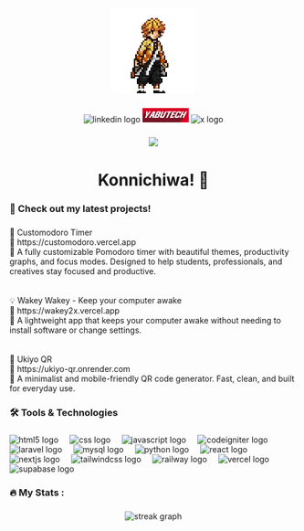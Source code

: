 <div align="center">
  <img height="150" src="./zenitsu.gif" alt="Zenitsu GIF" />
</div>

###

<div align="center">
  <a href="https://www.linkedin.com/in/brian-yabut/" target="_blank" style="text-decoration:none;">
    <img src="https://img.shields.io/static/v1?message=LinkedIn&logo=linkedin&label=&color=0077B5&logoColor=white&labelColor=&style=for-the-badge" height="25" alt="linkedin logo" />
  </a>
  <a href="https://yabutech.vercel.app/" target="_blank" style="text-decoration:none;">
    <img src="./YABUTECH.png" height="25" alt="YABUTECH logo" />
  </a>
  <a href="https://x.com/customodoro" target="_blank" style="text-decoration:none;">
    <img src="https://img.shields.io/static/v1?message=Follow&logo=x&label=&color=000000&logoColor=white&labelColor=&style=for-the-badge" height="26" alt="x logo" />
  </a>
</div>



###

<div align="center">
  <img src="https://visitor-badge.laobi.icu/badge?page_id=yaaabs.yaaabs&"  />
</div>

###

<h1 align="center">Konnichiwa! 👋</h1>

###

<h3 align="left">🚀 Check out my latest projects!</h3>

###

<p align="left">🍅 Customodoro Timer  <br>🔗 https://customodoro.vercel.app  <br>📝 A fully customizable Pomodoro timer with beautiful themes, productivity graphs, and focus modes. Designed to help students, professionals, and creatives stay focused and productive.<br><br><br>💡 Wakey Wakey - Keep your computer awake<br>🔗 https://wakey2x.vercel.app  <br>📝 A lightweight app that keeps your computer awake without needing to install software or change settings.<br><br><br>🌊 Ukiyo QR  <br>🔗 https://ukiyo-qr.onrender.com  <br>📝 A minimalist and mobile-friendly QR code generator. Fast, clean, and built for everyday use.</p>

###

<h3 align="left">🛠 Tools & Technologies</h3>

###

<div align="left">
  <img src="https://cdn.jsdelivr.net/gh/devicons/devicon/icons/html5/html5-original.svg" height="40" alt="html5 logo" />
  <img width="12" />
  <img src="https://cdn.jsdelivr.net/gh/devicons/devicon/icons/css3/css3-original.svg" height="40" alt="css logo" />
  <img width="12" />
  <img src="https://cdn.jsdelivr.net/gh/devicons/devicon/icons/javascript/javascript-original.svg" height="40" alt="javascript logo" />
  <img width="12" />
  <img src="https://cdn.jsdelivr.net/gh/devicons/devicon/icons/codeigniter/codeigniter-plain.svg" height="40" alt="codeigniter logo" />
  <img width="12" />
  <img src="https://cdn.jsdelivr.net/gh/devicons/devicon/icons/laravel/laravel-original.svg" height="40" alt="laravel logo" />
  <img width="12" />
  <img src="https://cdn.jsdelivr.net/gh/devicons/devicon/icons/mysql/mysql-original.svg" height="40" alt="mysql logo" />
  <img width="12" />
  <img src="https://cdn.jsdelivr.net/gh/devicons/devicon/icons/python/python-original.svg" height="40" alt="python logo" />
  <img width="12" />
  <img src="https://cdn.jsdelivr.net/gh/devicons/devicon/icons/react/react-original.svg" height="40" alt="react logo" />
  <img width="12" />
  <img src="https://cdn.jsdelivr.net/gh/devicons/devicon/icons/nextjs/nextjs-original.svg" height="40" alt="nextjs logo" />
  <img width="12" />
  <img src="https://cdn.jsdelivr.net/gh/devicons/devicon/icons/tailwindcss/tailwindcss-original.svg" height="40" alt="tailwindcss logo" />
  <img width="12" />
  <img src="https://cdn.jsdelivr.net/gh/devicons/devicon/icons/railway/railway-original.svg" height="40" alt="railway logo" />
  <img width="12" />
  <img src="https://cdn.jsdelivr.net/gh/devicons/devicon/icons/vercel/vercel-original.svg" height="40" alt="vercel logo" />
  <img width="12" />
  <img src="https://cdn.jsdelivr.net/gh/devicons/devicon/icons/supabase/supabase-original.svg" height="40" alt="supabase logo" />
</div>

###

<h3 align="left">🔥   My Stats :</h3>

###

<div align="center">
  <img src="https://streak-stats.demolab.com?user=yaaabs&locale=en&mode=daily&theme=dark&hide_border=false&border_radius=5&order=3" height="220" alt="streak graph"  />
</div>

###
